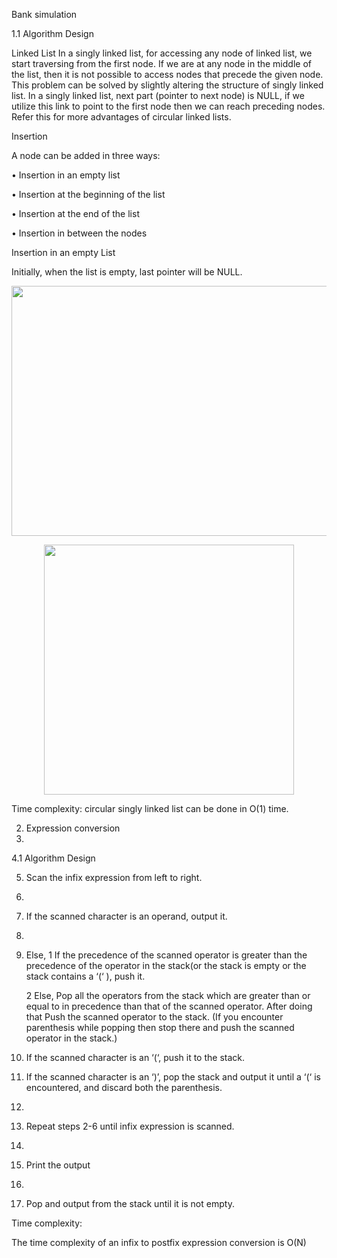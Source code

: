 Bank simulation

1.1 Algorithm Design

Linked List 
In a singly linked list, for accessing any node of linked list, we start traversing from the first node. If we are at any node in the middle of the list, then it is not possible to access nodes that precede the given node. This problem can be solved by slightly altering the structure of singly linked list. In a singly linked list, next part (pointer to next node) is NULL, if we utilize this link to point to the first node then we can reach preceding nodes. Refer this for more advantages of circular linked lists.


Insertion

A node can be added in three ways: 

•	Insertion in an empty list

•	Insertion at the beginning of the list

•	Insertion at the end of the list

•	Insertion in between the nodes

Insertion in an empty List 

Initially, when the list is empty, last pointer will be NULL. 

<p align="center"><img src="https://user-images.githubusercontent.com/91980956/142001552-3e6d0f69-5542-4506-bfb1-4bd8cf1e4a20.png" width="600" height="400" /></p>
<p align="center"><img src="https://user-images.githubusercontent.com/91980956/142001577-498745ca-9ad3-40ad-936b-8b5d7edc55b1.png" width="400" height="400" /></p>


Time complexity:
circular singly linked list can be done in O(1) time.

2. Expression conversion
3. 
4.1 Algorithm Design

5. Scan the infix expression from left to right. 
6. 
7. If the scanned character is an operand, output it. 
8. 
9. Else, 
      1 If the precedence of the scanned operator is greater than the precedence of the operator in the stack(or the stack is empty or the stack contains a ‘(‘ ), push it. 
      
      2 Else, Pop all the operators from the stack which are greater than or equal to in precedence than that of the scanned operator. After doing that Push the scanned operator to the stack. (If you encounter parenthesis while popping then stop there and push the scanned operator in the stack.) 
      
4. If the scanned character is an ‘(‘, push it to the stack. 
5. If the scanned character is an ‘)’, pop the stack and output it until a ‘(‘ is encountered, and discard both the parenthesis. 
6. 
7. Repeat steps 2-6 until infix expression is scanned. 
8. 
9. Print the output 
10. 
11. Pop and output from the stack until it is not empty.

Time complexity:

The time complexity of an infix to postfix expression conversion is O(N)

